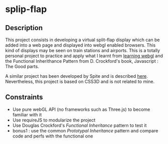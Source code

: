 ---
---
splip-flap
=========

Description
--
This project consists in developing a virtual split-flap display which can be added into a web page and displayed into webgl enabled browsers. This kind of displays may be seen on train stations and airports. 
This is a totally personal project to practice and apply what I learnt from [learning webgl](http://learningwebgl.com/blog/ "Learning WebGL") and the Functional Inherithance Pattern from D. Crockford's book,  Javascript : The Good parts.

A similar project has been developed by Spite and is described [here](http://www.clicktorelease.com/blog/split-flap-display). Nevertheless, this project is based on CSS3D and is not related to mine.


Constraints
--
- Use pure webGL API (no frameworks such as Three.js) to become familiar with it
- Use requireJS to modularize the project
- Use Douglas Crockford's _Functional Inheritance_ pattern to test it
- bonus1 : use the common _Prototypal Inheritance_ pattern and compare code and perfs with the functional one


